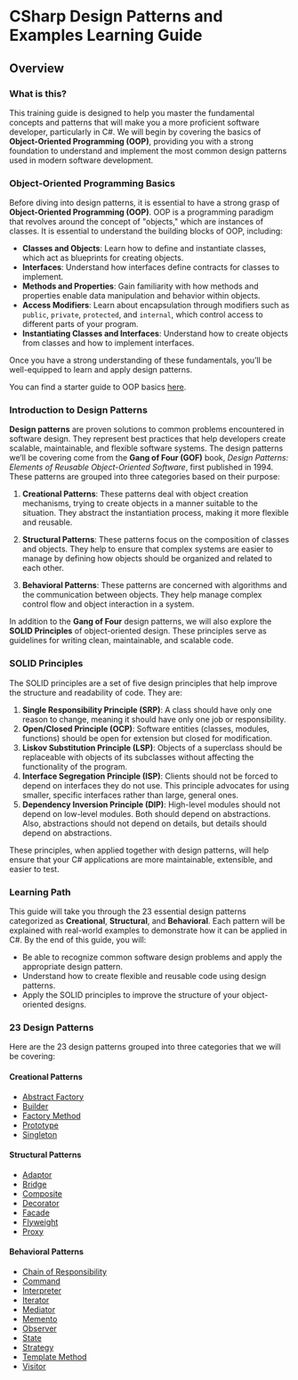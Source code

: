 # CSharp Design Patterns and Examples Learning Guide

## Overview

### What is this?

This training guide is designed to help you master the fundamental concepts and patterns that will make you a more proficient software developer, particularly in C#. We will begin by covering the basics of **Object-Oriented Programming (OOP)**, providing you with a strong foundation to understand and implement the most common design patterns used in modern software development.

### Object-Oriented Programming Basics

Before diving into design patterns, it is essential to have a strong grasp of **Object-Oriented Programming (OOP)**. OOP is a programming paradigm that revolves around the concept of "objects," which are instances of classes. It is essential to understand the building blocks of OOP, including:

- **Classes and Objects**: Learn how to define and instantiate classes, which act as blueprints for creating objects.
- **Interfaces**: Understand how interfaces define contracts for classes to implement.
- **Methods and Properties**: Gain familiarity with how methods and properties enable data manipulation and behavior within objects.
- **Access Modifiers**: Learn about encapsulation through modifiers such as `public`, `private`, `protected`, and `internal`, which control access to different parts of your program.
- **Instantiating Classes and Interfaces**: Understand how to create objects from classes and how to implement interfaces.

Once you have a strong understanding of these fundamentals, you’ll be well-equipped to learn and apply design patterns.

You can find a starter guide to OOP basics [here](/oop_basics/oop-basics.md).

### Introduction to Design Patterns

**Design patterns** are proven solutions to common problems encountered in software design. They represent best practices that help developers create scalable, maintainable, and flexible software systems. The design patterns we’ll be covering come from the **Gang of Four (GOF)** book, *Design Patterns: Elements of Reusable Object-Oriented Software*, first published in 1994. These patterns are grouped into three categories based on their purpose:

1. **Creational Patterns**: These patterns deal with object creation mechanisms, trying to create objects in a manner suitable to the situation. They abstract the instantiation process, making it more flexible and reusable.
   
2. **Structural Patterns**: These patterns focus on the composition of classes and objects. They help to ensure that complex systems are easier to manage by defining how objects should be organized and related to each other.

3. **Behavioral Patterns**: These patterns are concerned with algorithms and the communication between objects. They help manage complex control flow and object interaction in a system.

In addition to the **Gang of Four** design patterns, we will also explore the **SOLID Principles** of object-oriented design. These principles serve as guidelines for writing clean, maintainable, and scalable code. 

### SOLID Principles

The SOLID principles are a set of five design principles that help improve the structure and readability of code. They are:

1. **Single Responsibility Principle (SRP)**: A class should have only one reason to change, meaning it should have only one job or responsibility.
2. **Open/Closed Principle (OCP)**: Software entities (classes, modules, functions) should be open for extension but closed for modification.
3. **Liskov Substitution Principle (LSP)**: Objects of a superclass should be replaceable with objects of its subclasses without affecting the functionality of the program.
4. **Interface Segregation Principle (ISP)**: Clients should not be forced to depend on interfaces they do not use. This principle advocates for using smaller, specific interfaces rather than large, general ones.
5. **Dependency Inversion Principle (DIP)**: High-level modules should not depend on low-level modules. Both should depend on abstractions. Also, abstractions should not depend on details, but details should depend on abstractions.

These principles, when applied together with design patterns, will help ensure that your C# applications are more maintainable, extensible, and easier to test.

### Learning Path

This guide will take you through the 23 essential design patterns categorized as **Creational**, **Structural**, and **Behavioral**. Each pattern will be explained with real-world examples to demonstrate how it can be applied in C#. By the end of this guide, you will:

- Be able to recognize common software design problems and apply the appropriate design pattern.
- Understand how to create flexible and reusable code using design patterns.
- Apply the SOLID principles to improve the structure of your object-oriented designs.

### 23 Design Patterns

Here are the 23 design patterns grouped into three categories that we will be covering:

#### **Creational Patterns**

- [Abstract Factory](/23_design_patterns/abstract_factory/abstract-factory-pattern.md)
- [Builder](/23_design_patterns/builder/builder-pattern.md)
- [Factory Method](#creational-patterns)
- [Prototype](#creational-patterns)
- [Singleton](#creational-patterns)

#### **Structural Patterns**

- [Adaptor](#structural-patterns)
- [Bridge](#structural-patterns)
- [Composite](#structural-patterns)
- [Decorator](#structural-patterns)
- [Facade](#structural-patterns)
- [Flyweight](#structural-patterns)
- [Proxy](#structural-patterns)

#### **Behavioral Patterns**

- [Chain of Responsibility](#behavioral-patterns)
- [Command](#behavioral-patterns)
- [Interpreter](#behavioral-patterns)
- [Iterator](#behavioral-patterns)
- [Mediator](#behavioral-patterns)
- [Memento](#behavioral-patterns)
- [Observer](#behavioral-patterns)
- [State](#behavioral-patterns)
- [Strategy](#behavioral-patterns)
- [Template Method](#behavioral-patterns)
- [Visitor](#behavioral-patterns)

